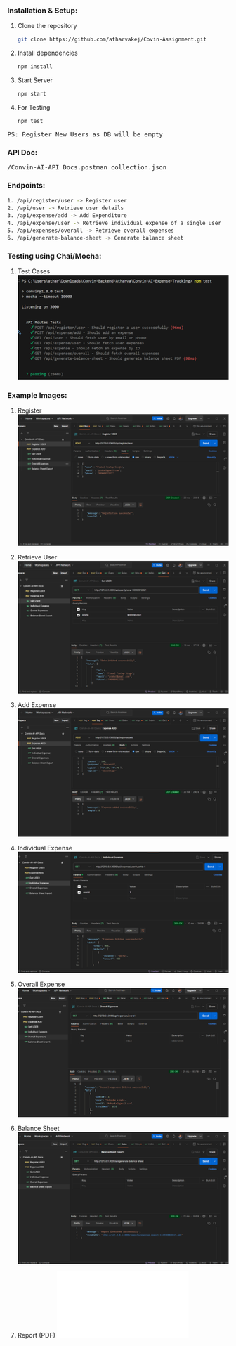 ### Installation & Setup:
1. Clone the repository
   ```bash
   git clone https://github.com/atharvakej/Covin-Assignment.git
   ```

2. Install dependencies
   ```bash
   npm install
   ```
3. Start Server
   ```bash
   npm start
   ```
4. For Testing 
    ```bash
   npm test
   ```


<pre>PS: Register New Users as DB will be empty</pre>

### API Doc:
<pre>/Convin-AI-API Docs.postman_collection.json</pre>


### Endpoints:
   ```bash
   1. /api/register/user -> Register user
   2. /api/user -> Retrieve user details
   3. /api/expense/add -> Add Expenditure
   4. /api/expense/user -> Retrieve individual expense of a single user
   5. /api/expenses/overall -> Retrieve overall expenses
   6. /api/generate-balance-sheet -> Generate balance sheet
   ```

### Testing using Chai/Mocha:
1. Test Cases
    ![Run Test](/Testing_images/Unit-test.png)

### Example Images:
1. Register
   ![Register](/Testing_images/Register.png)

2. Retrieve User
   ![Retrieve User](/Testing_images/getUser.png)
     
3. Add Expense
   ![Add Expense](/Testing_images/addexpense.png)

4. Individual Expense
   ![Individual Expense](/Testing_images/individual.png)

5. Overall Expense
   ![Overall Expense](/Testing_images/Overall.png)
   
6. Balance Sheet
   ![Balance Sheet](/Testing_images/Balance.png)

7. Report (PDF)
   ![Report](/reports/expense_report_1729500578472.pdf)


